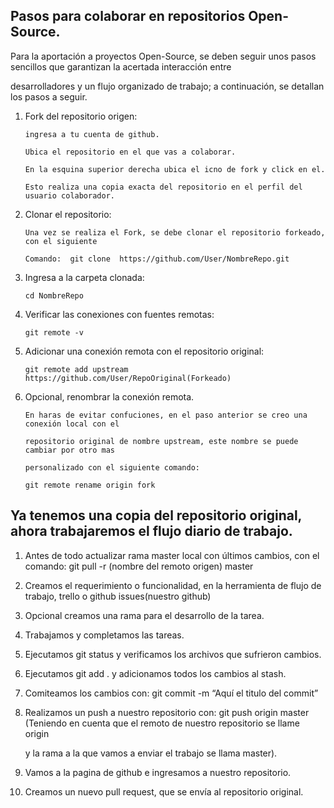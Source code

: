 ## Pasos para colaborar en repositorios Open-Source.


Para la aportación a proyectos Open-Source, se deben seguir unos pasos sencillos que garantizan la acertada interacción entre 

desarrolladores y un flujo organizado de trabajo; a continuación, se detallan los pasos a seguir.

1.	Fork del repositorio origen:

        ingresa a tu cuenta de github.

        Ubica el repositorio en el que vas a colaborar.

        En la esquina superior derecha ubica el icno de fork y click en el.

        Esto realiza una copia exacta del repositorio en el perfil del usuario colaborador.

2.	Clonar el repositorio:

        Una vez se realiza el Fork, se debe clonar el repositorio forkeado, con el siguiente

        Comando:  git clone  https://github.com/User/NombreRepo.git

3.	Ingresa a la carpeta clonada:

        cd NombreRepo

4.	Verificar las conexiones con fuentes remotas:

        git remote -v

5.	Adicionar una conexión remota con el repositorio original:

        git remote add upstream https://github.com/User/RepoOriginal(Forkeado)

6.	Opcional, renombrar la conexión remota.

        En haras de evitar confuciones, en el paso anterior se creo una conexión local con el 

        repositorio original de nombre upstream, este nombre se puede cambiar por otro mas 

        personalizado con el siguiente comando:

        git remote rename origin fork

## Ya tenemos una copia del repositorio original, ahora trabajaremos el flujo diario de trabajo.

1.	Antes de todo actualizar rama master local con últimos cambios, con el comando: git pull -r (nombre del remoto origen) master

2.	Creamos el requerimiento o funcionalidad, en la herramienta de flujo de trabajo, trello o github issues(nuestro github)

3.	Opcional creamos una rama para el desarrollo de la tarea.

4.	Trabajamos  y completamos las tareas.

5.	Ejecutamos git status y verificamos los archivos que sufrieron cambios.

6.	Ejecutamos git add . y adicionamos todos los cambios al stash.

7.	Comiteamos los cambios con: git commit -m “Aquí el titulo del commit”

8.	Realizamos un push a nuestro repositorio con:  git push origin master (Teniendo en cuenta que el remoto de nuestro repositorio se llame origin

    y la rama a la que vamos a enviar el trabajo se llama master).

9.	Vamos a la pagina de github e ingresamos a nuestro repositorio.

10.	Creamos un nuevo pull request, que se envía al repositorio original.




